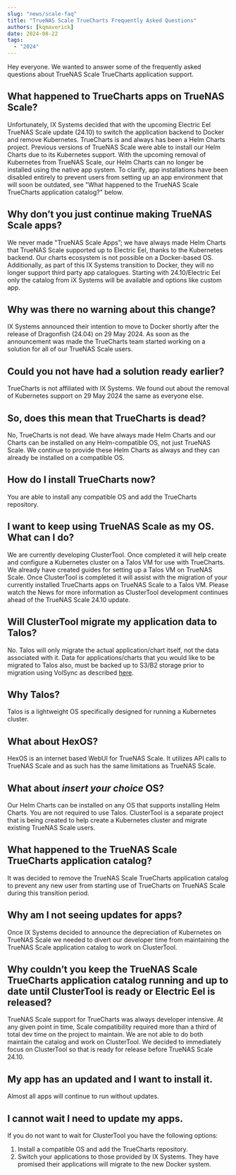 ```yaml
---
slug: "news/scale-faq"
title: "TrueNAS Scale TrueCharts Frequently Asked Questions"
authors: [kqmaverick]
date: 2024-08-22
tags:
  - "2024"
---
```


Hey everyone. We wanted to answer some of the frequently asked questions about TrueNAS Scale TrueCharts application support.

## What happened to TrueCharts apps on TrueNAS Scale?

Unfortunately, IX Systems decided that with the upcoming Electric Eel TrueNAS Scale update (24.10) to switch the application backend to Docker and remove Kubernetes. TrueCharts is and always has been a Helm Charts project. Previous versions of TrueNAS Scale were able to install our Helm Charts due to its Kubernetes support. With the upcoming removal of Kubernetes from TrueNAS Scale, our Helm Charts can no longer be installed using the native app system. To clarify, app installations have been disabled entirely to prevent users from setting up an app environment that will soon be outdated, see "What happened to the TrueNAS Scale TrueCharts application catalog?" below.

## Why don’t you just continue making TrueNAS Scale apps?

We never made "TrueNAS Scale Apps”; we have always made Helm Charts that TrueNAS Scale supported up to Electric Eel, thanks to the Kubernetes backend. Our charts ecosystem is not possible on a Docker-based OS. Additionally, as part of this IX Systems transition to Docker, they will no longer support third party app catalogues. Starting with 24.10/Electric Eel only the catalog from iX Systems will be available and options like custom app.

## Why was there no warning about this change?

IX Systems announced their intention to move to Docker shortly after the release of Dragonfish (24.04) on 29 May 2024. As soon as the announcement was made the TrueCharts team started working on a solution for all of our TrueNAS Scale users.

## Could you not have had a solution ready earlier?

TrueCharts is not affiliated with IX Systems. We found out about the removal of Kubernetes support on 29 May 2024 the same as everyone else.

## So, does this mean that TrueCharts is dead?

No, TrueCharts is not dead. We have always made Helm Charts and our Charts can be installed on any Helm-compatible OS, not just TrueNAS Scale. We continue to provide these Helm Charts as always and they can already be installed on a compatible OS.

## How do I install TrueCharts now?

You are able to install any compatible OS and add the TrueCharts repository.

## I want to keep using TrueNAS Scale as my OS. What can I do?

We are currently developing ClusterTool. Once completed it will help create and configure a Kubernetes cluster on a Talos VM for use with TrueCharts. We already have created guides for setting up a Talos VM on TrueNAS Scale. Once ClusterTool is completed it will assist with the migration of your currently installed TrueCharts apps on TrueNAS Scale to a Talos VM. Please watch the News for more information as ClusterTool development continues ahead of the TrueNAS Scale 24.10 update.

## Will ClusterTool migrate my application data to Talos?

No. Talos will only migrate the actual application/chart itself, not the data associated with it. Data for applications/charts that you would like to be migrated to Talos also, must be backed up to S3/B2 storage prior to migration using VolSync as described [here](/clustertool/migrations/scale/#ensure-all-pvc-storage-has-volsync-backups-not-restore-enabled).

## Why Talos?

Talos is a lightweight OS specifically designed for running a Kubernetes cluster.

## What about HexOS?

HexOS is an internet based WebUI for TrueNAS Scale. It utilizes API calls to TrueNAS Scale and as such has the same limitations as TrueNAS Scale.

## What about *insert your choice* OS?

Our Helm Charts can be installed on any OS that supports installing Helm Charts. You are not required to use Talos. ClusterTool is a separate project that is being created to help create a Kubernetes cluster and migrate existing TrueNAS Scale users.

## What happened to the TrueNAS Scale TrueCharts application catalog?

It was decided to remove the TrueNAS Scale TrueCharts application catalog to prevent any new user from starting use of TrueCharts on TrueNAS Scale during this transition period.

## Why am I not seeing updates for apps?

Once IX Systems decided to announce the depreciation of Kubernetes on TrueNAS Scale we needed to divert our developer time from maintaining the TrueNAS Scale application catalog to work on ClusterTool.

## Why couldn’t you keep the TrueNAS Scale TrueCharts application catalog running and up to date until ClusterTool is ready or Electric Eel is released?

TrueNAS Scale support for TrueCharts was always developer intensive. At any given point in time, Scale compatibility required more than a third of total dev time on the project to maintain. We are not able to do both maintain the catalog and work on ClusterTool. We decided to immediately focus on ClusterTool so that is ready for release before TrueNAS Scale 24.10.

## My app has an updated and I want to install it.

Almost all apps will continue to run without updates. 

## I cannot wait I need to update my apps.

If you do not want to wait for ClusterTool you have the following options:

1. Install a compatible OS and add the TrueCharts repository.
2. Switch your applications to those provided by IX Systems. They have promised their applications will migrate to the new Docker system.
